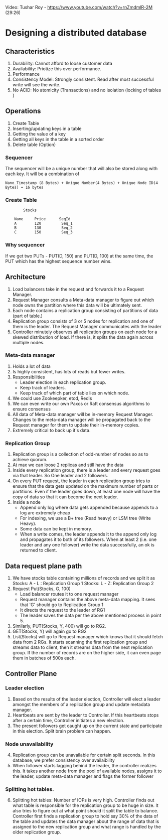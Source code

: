 Video: Tushar Roy - https://www.youtube.com/watch?v=rnZmdmlR-2M (29:26)
# Designing a distributed database

## Characteristics

1. Durability: Cannot afford to loose customer data
2. Availability: Priotize this over performance.
3. Performance
4. Consistency Model: Strongly consistent. Read after most successful write will see the write. 
5. No ACID: No atomicity (Transactions) and no isolation (locking of tables )

## Operations
1. Create Table
2. Inserting/updating keys in a table
3. Getting the value of a key
4. Getting all keys in the table in a sorted order
5. Delete table (Option)
### Sequencer
The sequencer will be a unique number that will also be stored along with each key. It will be a combination of

    Nano_Timestamp (8 Bytes) + Unique Number(4 Bytes) + Unique Node ID(4 Bytes) = 16 bytes


### Create Table

            Stocks

        Name     Price      SeqId
        A        120         Seq_1
        B        130         Seq_2
        C        150         Seq_3

### Why sequencer
If we get two PUTs - PUT(D, 150) and PUT(D, 100) at the same time, the PUT which has the highest sequence number wins. 

## Architecture
1. Load balancers take in the request and forwards it to a Request Manager.
2. Request Manager consults a Meta-data manager to figure out which node owns the partition where this data will be ultimately sent.
3. Each node contains a replication group consisting of partitions of data (part of table.)
4. Replication group consists of 3 or 5 nodes for replication and one of them is the leader. The Request Manager communicates with the leader
5. Controller minutely observes all replication groups on each node for a skewed distribution of load. If there is, it splits the data again across multiple nodes.

### Meta-data manager
1. Holds a lot of data
2. Is highly consistent, has lots of reads but fewer writes.
3. Responsibilities
   - Leader election in each replication group.
   - Keep track of leaders.
   - Keep track of which part of table lies on which node.
4. We could use Zookeepker, etcd, Redis
5. We can even write our own Paxos or Raft consensus algorithms to ensure consensus
6. All data of Meta-data manager will be in-memory Request Manager. Changes to the meta-data manager will be propagated back to the Request manager for them to update their in-memory copies.
7. Extremely critical to back up it's data.

### Replication Group
1. Replication group is a collection of odd-number of nodes so as to achieve quorum. 
2. At max we can loose 2 replicas and still have the data
3. Inside every replication group, there is a leader and every request goes via that leader. So One leader and 2 followers.
4. On every PUT request, the leader in each replication group tries to ensure that the data gets updated on the maximum number of parts or partitions. Even if the leader goes down, at least one node will have the copy of data so that it can become the next leader.
5. Inside a node
    - Append only log where data gets appended because appends to a log are extremely cheap
    - For indexing, we use a B+ tree (Read heavy) or LSM tree (Write Heavy). 
    - Some data can be kept in memory. 
    - When a write comes, the leader appends it to the append only log and propagates it to both of its followers. When at least 2 (i.e. one leader and any one follower) write the data successfully, an ok is returned to client.

## Data request plane path
1. We have stocks table containing millions of records and we split it as 
        Stocks: A - L : Replication Group 1
        Stocks: L - Z: Replication Group 2
2. Request Put(Stocks, G, 100)
    - Load balancer routes it to one request manager
    - Request manager contains the above meta-data mapping. It sees that 'G' should go to Replication Group 1
    - It directs the request to the leader of RG1
    - The leader saves the data per the above mentioned process in point 5.
3. Similarly, PUT(Stocks, Y, 400) will go to RG2. 
4. GET(Stocks, Y) will again go to RG2
5. List(Stocks) will go to Request manager which knows that it should fetch data from 2 RGs. It starts scanning the first replication group and streams data to client, then it streams data from the next replication group. If the number of records are on the higher side, it can even page them in batches of 500s each.

## Controller Plane 

### Leader election
1. Based on the results of the leader election, Controller will elect a leader amongst the members of a replication group and update metadata manager.
2. Heartbeats are sent by the leader to Controller. If this heartbeats stops after a certain time, Controller initiates a new election. 
3. The present followers get caught up on the current state and participate in this election. Split brain problem can happen. 

### Node unavailability 
4. Replication group can be unavailable for certain split seconds. In this database, we prefer consistency over availaibility
5. When follower starts lagging behind the leader, the controller realizes this. It takes another node from the pool of available nodes, assigns it to the leader, update meta-data manager and flags the former follower

### Splitting hot tables.
6. Splitting hot tables: Number of IOPs is very high. Controller finds out what table is responsible for the replication group to be huge in size. It also tries to figure out at what point should it split the table to balance. Controller first finds a replication group to hold say 30% of the data of the table and updates the data manager about the range of data that is assigned to the new replication group and what range is handled by the older replication group.